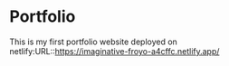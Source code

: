 # Portfolio
This is my first portfolio website deployed on netlify:URL::https://imaginative-froyo-a4cffc.netlify.app/
